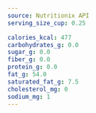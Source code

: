 ```yaml
---
source: Nutritionix API
serving_size_cup: 0.25

calories_kcal: 477
carbohydrates_g: 0.0
sugar_g: 0.0
fiber_g: 0.0
protein_g: 0.0
fat_g: 54.0
saturated_fat_g: 7.5
cholesterol_mg: 0
sodium_mg: 1
---
```


